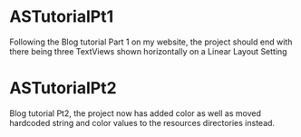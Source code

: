 # ASTutorialPt1
Following the Blog tutorial Part 1 on my website, the project should end with there being three TextViews shown horizontally on a Linear Layout Setting

# ASTutorialPt2
Blog tutorial Pt2, the project now has added color as well as moved hardcoded string and color values to the resources directories instead.
